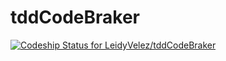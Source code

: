 tddCodeBraker
=============

[ ![Codeship Status for LeidyVelez/tddCodeBraker](https://www.codeship.io/projects/3655c2f0-fc8e-0131-49be-6e5f7dbab667/status)](https://www.codeship.io/projects/29351)
